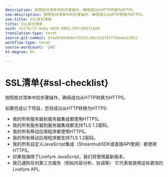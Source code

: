 ```yaml
---
description: 按照核对清单中的步骤操作，确保成功从HTTP转换为HTTPS。
seo-description: 按照核对清单中的步骤操作，确保成功从HTTP转换为HTTPS。
seo-title: SSL核对清单
title: SSL核对清单
uuid: 2b176c73-8a6a-4835-88b3-047c6661cba9
translation-type: tm+mt
source-git-commit: 67aeb3de964473b326c88c3a3f81ff48a6a12652
workflow-type: tm+mt
source-wordcount: '145'
ht-degree: 0%

---
```



# SSL清单{#ssl-checklist}

按照核对清单中的步骤操作，确保成功从HTTP转换为HTTPS。

如果完成以下项目，您将成功从HTTP转换为HTTPS:

* 我的所有服务器到服务器集成都使用HTTPS。
* 我的所有服务器到服务器集成都支持TLS 1.2密码。
* 我的所有移动应用程序都使用HTTPS。
* 我的所有移动应用程序都支持TLS 1.2密码。
* 我的所有自定义JavaScript集成（StreamhubSDK或直接API使用）都使用HTTPS。
* 如果我捆绑了Livefyre JavaScript，我们将使用最新版本。
* 我已通知任何第三方服务（例如内容分析、协调等） 它代表我使用这些更改的Livefyre API。

